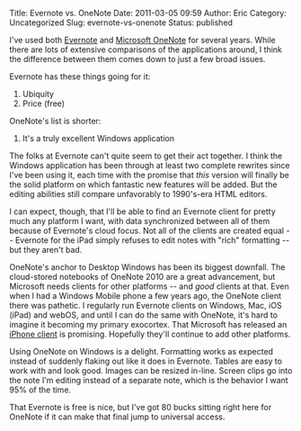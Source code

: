 Title: Evernote vs. OneNote
Date: 2011-03-05 09:59
Author: Eric
Category: Uncategorized
Slug: evernote-vs-onenote
Status: published

I've used both [Evernote](http://www.evernote.com/) and [Microsoft
OneNote](http://office.microsoft.com/en-us/onenote/) for several years.
While there are lots of extensive comparisons of the applications
around, I think the difference between them comes down to just a few
broad issues.

Evernote has these things going for it:

1.  Ubiquity
2.  Price (free)

OneNote's list is shorter:

1.  It's a truly excellent Windows application

The folks at Evernote can't quite seem to get their act together. I
think the Windows application has been through at least two complete
rewrites since I've been using it, each time with the promise that
*this* version will finally be the solid platform on which fantastic new
features will be added. But the editing abilities still compare
unfavorably to 1990's-era HTML editors.

I can expect, though, that I'll be able to find an Evernote client for
pretty much any platform I want, with data synchronized between all of
them because of Evernote's cloud focus. Not all of the clients are
created equal -- Evernote for the iPad simply refuses to edit notes with
"rich" formatting -- but they aren't bad.

OneNote's anchor to Desktop Windows has been its biggest downfall. The
cloud-stored notebooks of OneNote 2010 are a great advancement, but
Microsoft needs clients for other platforms -- and *good* clients at
that. Even when I had a Windows Mobile phone a few years ago, the
OneNote client there was pathetic. I regularly run Evernote clients on
Windows, Mac, iOS (iPad) and webOS, and until I can do the same with
OneNote, it's hard to imagine it becoming my primary exocortex. That
Microsoft has released an [iPhone
client](http://itunes.apple.com/us/app/microsoft-onenote/id410395246?mt=8)
is promising. Hopefully they'll continue to add other platforms.

Using OneNote on Windows is a delight. Formatting works as expected
instead of suddenly flaking out like it does in Evernote. Tables are
easy to work with and look good. Images can be resized in-line. Screen
clips go into the note I'm editing instead of a separate note, which is
the behavior I want 95% of the time.

That Evernote is free is nice, but I've got 80 bucks sitting right here
for OneNote if it can make that final jump to universal access.
